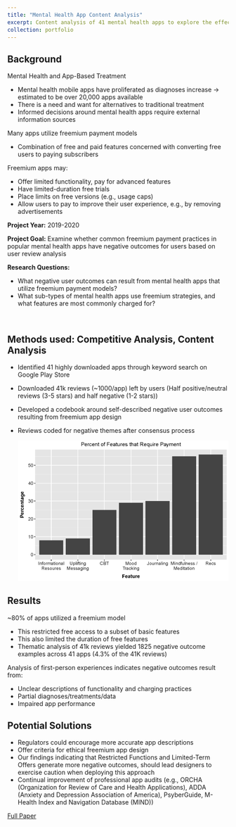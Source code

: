 ```yaml
---
title: "Mental Health App Content Analysis"
excerpt: Content analysis of 41 mental health apps to explore the effects of freemium payment models on user experience<br><br><img src='/images/CoverImages/MHapps_Cover.png' alt = 'Evaluative Research. Mental Health App Content Analysis. Exploring common app features and pricing strategies. Quantitative, Competitive Analysis, Content Analysis'>"
collection: portfolio
---
```


## Background
Mental Health and App-Based Treatment
- Mental health mobile apps have proliferated as diagnoses increase -> estimated to be over 20,000 apps available
- There is a need and want for alternatives to traditional treatment
- Informed decisions around mental health apps require external information sources

Many apps utilize freemium payment models
- Combination of free and paid features concerned with converting free users to paying subscribers

Freemium apps may:
- Offer limited functionality, pay for advanced features
- Have limited-duration free trials
- Place limits on free versions (e.g., usage caps)
- Allow users to pay to improve their user experience, e.g., by removing advertisements

**Project Year:** 2019-2020 <br>

**Project Goal:** Examine whether common freemium payment practices in popular mental health apps have negative outcomes for users based on user review analysis <br>

**Research Questions:** <br>
- What negative user outcomes can result from mental health apps that utilize freemium payment models? <br>
- What sub-types of mental health apps use freemium strategies, and what features are most commonly charged for? <br>
<br>


## Methods used: Competitive Analysis, Content Analysis
- Identified 41 highly downloaded apps through keyword search on Google Play Store
- Downloaded 41k reviews (~1000/app) left by users (Half positive/neutral reviews (3-5 stars) and half negative (1-2 stars))
- Developed a codebook around self-described negative user outcomes resulting from freemium app design
- Reviews coded for negative themes after consensus process

  <img src = '/images/AppFeatures.png'>

## Results
~80% of apps utilized a freemium model
- This restricted free access to a subset of basic features
- This also limited the duration of free features
- Thematic analysis of 41k reviews yielded 1825 negative outcome examples across 41 apps (4.3% of the 41K reviews)

Analysis of first-person experiences indicates negative outcomes result from:
- Unclear descriptions of functionality and charging practices
- Partial diagnoses/treatments/data
- Impaired app performance


## Potential Solutions
- Regulators could encourage more accurate app descriptions
- Offer criteria for ethical freemium app design
- Our findings indicating that Restricted Functions and Limited-Term Offers generate more negative outcomes, should lead designers to exercise caution when deploying this approach
- Continual improvement of professional app audits (e.g., ORCHA (Organization for Review of Care and Health Applications), ADDA (Anxiety and Depression Association of America), PsyberGuide, M-Health Index and Navigation Database (MIND))

[Full Paper](https://dl.acm.org/doi/10.1145/3555155)<br>


